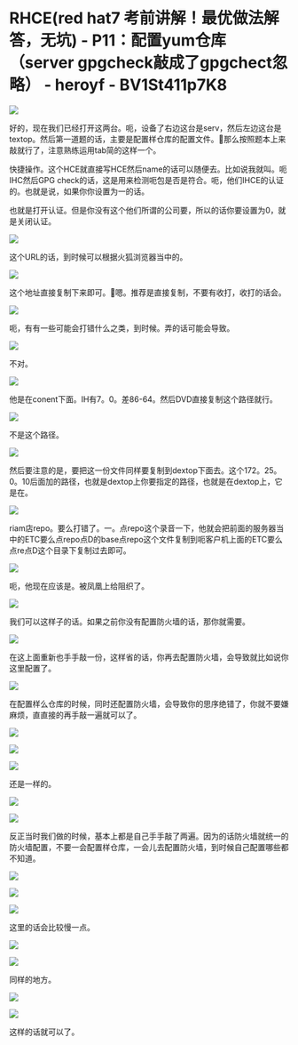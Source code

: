 # RHCE(red hat7 考前讲解！最优做法解答，无坑) - P11：配置yum仓库（server gpgcheck敲成了gpgchect忽略） - heroyf - BV1St411p7K8

![](img/0f1e09c7dca10b77176fb58a18b22711_0.png)

好的，现在我们已经打开这两台。呃，设备了右边这台是serv，然后左边这台是textop。然后第一道题的话，主要是配置样仓库的配置文件。🤧那么按照题本上来敲就行了，注意熟练运用tab简的这样一个。

快捷操作。这个HCE就直接写HCE然后name的话可以随便去。比如说我就叫。呃IHC然后GPG check的话，这是用来检测呃包是否是符合。呃，他们IHCE的认证的。也就是说，如果你你设置为一的话。

也就是打开认证。但是你没有这个他们所谓的公司要，所以的话你要设置为0，就是关闭认证。

![](img/0f1e09c7dca10b77176fb58a18b22711_2.png)

这个URL的话，到时候可以根据火狐浏览器当中的。

![](img/0f1e09c7dca10b77176fb58a18b22711_4.png)

这个地址直接复制下来即可。🤧嗯。推荐是直接复制，不要有收打，收打的话会。

![](img/0f1e09c7dca10b77176fb58a18b22711_6.png)

呃，有有一些可能会打错什么之类，到时候。弄的话可能会导致。

![](img/0f1e09c7dca10b77176fb58a18b22711_8.png)

不对。

![](img/0f1e09c7dca10b77176fb58a18b22711_10.png)

他是在conent下面。IH有7。0。差86-64。然后DVD直接复制这个路径就行。

![](img/0f1e09c7dca10b77176fb58a18b22711_12.png)

不是这个路径。

![](img/0f1e09c7dca10b77176fb58a18b22711_14.png)

然后要注意的是，要把这一份文件同样要复制到dextop下面去。这个172。25。0。10后面加的路径，也就是dextop上你要指定的路径，也就是在dextop上，它是在。



![](img/0f1e09c7dca10b77176fb58a18b22711_16.png)

riam店repo。要么打错了。一。点repo这个录音一下，他就会把前面的服务器当中的ETC要么点repo点D的base点repo这个文件复制到呃客户机上面的ETC要么点re点D这个目录下复制过去即可。



![](img/0f1e09c7dca10b77176fb58a18b22711_18.png)

呃，他现在应该是。被凤凰上给阻织了。

![](img/0f1e09c7dca10b77176fb58a18b22711_20.png)

我们可以这样子的话。如果之前你没有配置防火墙的话，那你就需要。

![](img/0f1e09c7dca10b77176fb58a18b22711_22.png)

在这上面重新也手手敲一份，这样省的话，你再去配置防火墙，会导致就比如说你这里配置了。

![](img/0f1e09c7dca10b77176fb58a18b22711_24.png)

在配置样么仓库的时候，同时还配置防火墙，会导致你的思序绝错了，你就不要嫌麻烦，直直接的再手敲一遍就可以了。



![](img/0f1e09c7dca10b77176fb58a18b22711_26.png)

![](img/0f1e09c7dca10b77176fb58a18b22711_27.png)

![](img/0f1e09c7dca10b77176fb58a18b22711_28.png)

还是一样的。

![](img/0f1e09c7dca10b77176fb58a18b22711_30.png)

![](img/0f1e09c7dca10b77176fb58a18b22711_31.png)

反正当时我们做的时候，基本上都是自己手手敲了两遍。因为的话防火墙就统一的防火墙配置，不要一会配置样仓库，一会儿去配置防火墙，到时候自己配置哪些都不知道。



![](img/0f1e09c7dca10b77176fb58a18b22711_33.png)

![](img/0f1e09c7dca10b77176fb58a18b22711_34.png)

![](img/0f1e09c7dca10b77176fb58a18b22711_35.png)

这里的话会比较慢一点。

![](img/0f1e09c7dca10b77176fb58a18b22711_37.png)

![](img/0f1e09c7dca10b77176fb58a18b22711_38.png)

同样的地方。

![](img/0f1e09c7dca10b77176fb58a18b22711_40.png)

![](img/0f1e09c7dca10b77176fb58a18b22711_41.png)

这样的话就可以了。